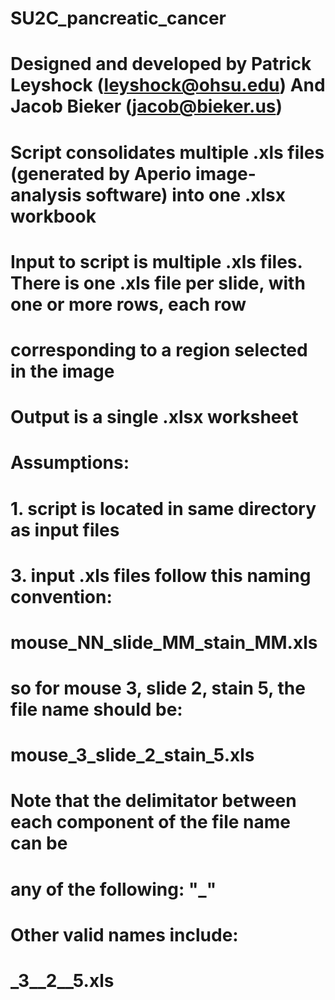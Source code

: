 # SU2C_pancreatic_cancer
# Designed and developed by Patrick Leyshock (leyshock@ohsu.edu) And Jacob Bieker (jacob@bieker.us)

# Script consolidates multiple .xls files (generated by Aperio image-analysis software) into one .xlsx workbook
#   Input to script is multiple .xls files.  There is one .xls file per slide, with one or more rows, each row
#     corresponding to a region selected in the image
#
#   Output is a single .xlsx worksheet
# Assumptions:
#   1.  script is located in same directory as input files
#   3.  input .xls files follow this naming convention:
#
#             mouse_NN_slide_MM_stain_MM.xls
#
#       so for mouse 3, slide 2, stain 5, the file name should be:
#
#             mouse_3_slide_2_stain_5.xls
#
#       Note that the delimitator between each component of the file name can be 
#       any of the following: "_"
#       
#       Other valid names include:
#       
#       _3__2__5.xls